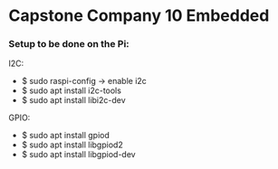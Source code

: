 # Capstone Company 10 Embedded
### Setup to be done on the Pi:
I2C:
- $ sudo raspi-config -> enable i2c
- $ sudo apt install i2c-tools
- $ sudo apt install libi2c-dev

GPIO:
- $ sudo apt install gpiod
- $ sudo apt install libgpiod2
- $ sudo apt install libgpiod-dev
